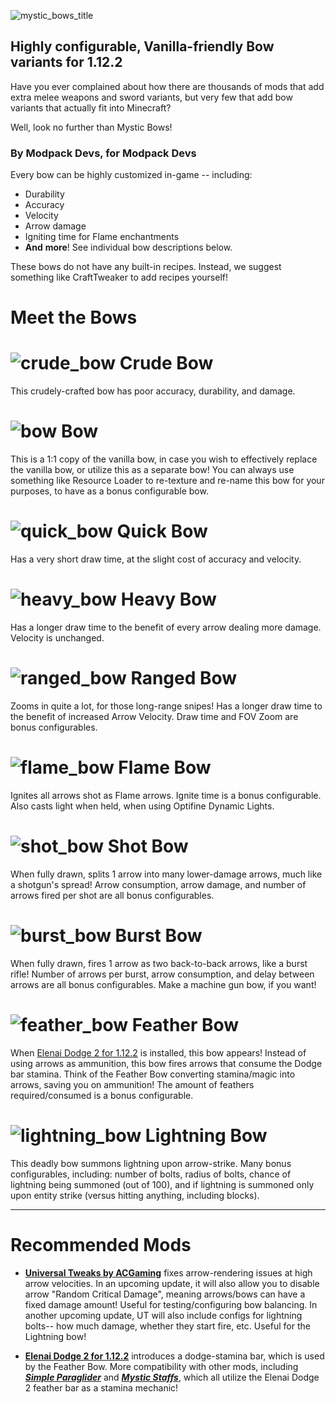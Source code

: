 
![mystic_bows_title](https://github.com/Desoroxxx/Mystic-Bows/assets/107653759/89226826-033d-4c6d-98f1-04018dbc459c)


## Highly configurable, Vanilla-friendly Bow variants for 1.12.2

Have you ever complained about how there are thousands of mods that add extra melee weapons and sword variants, but very few that add bow variants that actually fit into Minecraft?

Well, look no further than Mystic Bows!

### By Modpack Devs, for Modpack Devs
Every bow can be highly customized in-game -- including:
- Durability
- Accuracy
- Velocity
- Arrow damage
- Igniting time for Flame enchantments
- **And** **more**! See individual bow descriptions below.

These bows do not have any built-in recipes. Instead, we suggest something like CraftTweaker to add recipes yourself!

# Meet the Bows

# ![crude_bow](https://github.com/Desoroxxx/Mystic-Bows/assets/107653759/6c743458-3f9f-4c7b-aa71-5af1829520bf) Crude Bow
This crudely-crafted bow has poor accuracy, durability, and damage.

# ![bow](https://github.com/Desoroxxx/Mystic-Bows/assets/107653759/2033b082-68f9-49fe-ab07-db92d13e4a79)  Bow
This is a 1:1 copy of the vanilla bow, in case you wish to effectively replace the vanilla bow, or utilize this as a separate bow! You can always use something like Resource Loader to re-texture and re-name this bow for your purposes, to have as a bonus configurable bow.

# ![quick_bow](https://github.com/Desoroxxx/Mystic-Bows/assets/107653759/512ccdce-315c-42c1-a7c1-f12589a75fb1) Quick Bow
Has a very short draw time, at the slight cost of accuracy and velocity.

# ![heavy_bow](https://github.com/Desoroxxx/Mystic-Bows/assets/107653759/a77372cf-1a47-4244-9eeb-91bce44a60f1) Heavy Bow
Has a longer draw time to the benefit of every arrow dealing more damage. Velocity is unchanged.

# ![ranged_bow](https://github.com/Desoroxxx/Mystic-Bows/assets/107653759/a55966ce-b161-49a3-a095-376f64b9d086) Ranged Bow
Zooms in quite a lot, for those long-range snipes! Has a longer draw time to the benefit of increased Arrow Velocity. Draw time and FOV Zoom are bonus configurables.

# ![flame_bow](https://github.com/Desoroxxx/Mystic-Bows/assets/107653759/ed450345-c75c-40da-8e42-7fc86a9febd0) Flame Bow
Ignites all arrows shot as Flame arrows. Ignite time is a bonus configurable. Also casts light when held, when using Optifine Dynamic Lights.

# ![shot_bow](https://github.com/Desoroxxx/Mystic-Bows/assets/107653759/3b853496-2b38-4ecb-9997-e8e6ab70661c) Shot Bow
When fully drawn, splits 1 arrow into many lower-damage arrows, much like a shotgun's spread! Arrow consumption, arrow damage, and number of arrows fired per shot are all bonus configurables.

# ![burst_bow](https://github.com/Desoroxxx/Mystic-Bows/assets/107653759/82db5ec8-fc60-4349-bbd4-57b38a8deb9c) Burst Bow
When fully drawn, fires 1 arrow as two back-to-back arrows, like a burst rifle! Number of arrows per burst, arrow consumption, and delay between arrows are all bonus configurables. Make a machine gun bow, if you want!

# ![feather_bow](https://github.com/Desoroxxx/Mystic-Bows/assets/107653759/811ad7e6-0dfe-49f1-9938-5898f58823ba) Feather Bow
When [Elenai Dodge 2 for 1.12.2](https://legacy.curseforge.com/minecraft/mc-mods/elenai-dodge-2/files/all?filter-game-version=2020709689%3A6756) is installed, this bow appears! Instead of using arrows as ammunition, this bow fires arrows that consume the Dodge bar stamina. Think of the Feather Bow converting stamina/magic into arrows, saving you on ammunition! The amount of feathers required/consumed is a bonus configurable.

# ![lightning_bow](https://github.com/Desoroxxx/Mystic-Bows/assets/107653759/b275475b-3763-4ce9-a159-08e76bda1104) Lightning Bow
This deadly bow summons lightning upon arrow-strike. Many bonus configurables, including: number of bolts, radius of bolts, chance of lightning being summoned (out of 100), and if lightning is summoned only upon entity strike (versus hitting anything, including blocks).

---

# Recommended Mods

- **[Universal Tweaks by ACGaming](https://www.curseforge.com/minecraft/mc-mods/universal-tweaks)** fixes arrow-rendering issues at high arrow velocities. In an upcoming update, it will also allow you to disable arrow "Random Critical Damage", meaning arrows/bows can have a fixed damage amount! Useful for testing/configuring bow balancing. In another upcoming update, UT will also include configs for lightning bolts-- how much damage, whether they start fire, etc. Useful for the Lightning bow!

- **[Elenai Dodge 2 for 1.12.2](https://legacy.curseforge.com/minecraft/mc-mods/elenai-dodge-2/files/all?filter-game-version=2020709689%3A6756)** introduces a dodge-stamina bar, which is used by the Feather Bow. More compatibility with other mods, including ***[Simple Paraglider](https://www.curseforge.com/minecraft/mc-mods/simple-paraglider)*** and ***[Mystic Staffs](https://www.curseforge.com/minecraft/mc-mods/mystic-staffs)***, which all utilize the Elenai Dodge 2 feather bar as a stamina mechanic!
